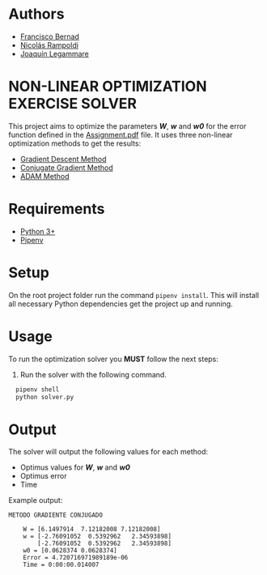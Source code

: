 # Authors

- [Francisco Bernad](https://github.com/FrBernad)
- [Nicolás Rampoldi](https://github.com/NicolasRampoldi)
- [Joaquín Legammare](https://github.com/JoacoLega)

# NON-LINEAR OPTIMIZATION EXERCISE SOLVER

This project aims to optimize the parameters ***W***, ***w*** and ***w0*** for the error function 
defined in the [Assignment.pdf](./Assignment.pdf) file. 
It uses three non-linear optimization methods to get the results:
- [Gradient Descent Method](https://en.wikipedia.org/wiki/Gradient_descent)
- [Conjugate Gradient Method](https://en.wikipedia.org/wiki/Conjugate_gradient_method)
- [ADAM Method](https://en.wikipedia.org/wiki/Stochastic_gradient_descent#Adam)

# Requirements

- [Python 3+](https://www.python.org/downloads/)
- [Pipenv](https://pipenv.pypa.io/en/latest/)

# Setup

On the root project folder run the command `pipenv install`. This will install all necessary Python dependencies get the
project up and running.

# Usage

To run the optimization solver you **MUST** follow the next steps:

1. Run the solver with the following command.

```bash
  pipenv shell 
  python solver.py
```

# Output

The solver will output the following values for each method:
- Optimus values for ***W***, ***w*** and ***w0***
- Optimus error
- Time

Example output:
```
METODO GRADIENTE CONJUGADO

    W = [6.1497914  7.12182008 7.12182008]
    w = [-2.76091052  0.5392962   2.34593898]
		[-2.76091052  0.5392962   2.34593898]
    w0 = [0.0628374 0.0628374]
    Error = 4.720716971989189e-06
    Time = 0:00:00.014007
```

